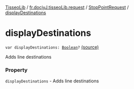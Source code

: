 [TisseoLib](../../index.md) / [fr.docjyJ.tisseoLib.request](../index.md) / [StopPointRequest](index.md) / [displayDestinations](./display-destinations.md)

# displayDestinations

`var displayDestinations: `[`Boolean`](https://kotlinlang.org/api/latest/jvm/stdlib/kotlin/-boolean/index.html)`?` [(source)](https://github.com/docjyJ/TisseoLib/tree/master/src/main/kotlin/fr/docjyJ/tisseoLib/request/StopPointRequest.kt#L33)

Adds line destinations

### Property

`displayDestinations` - Adds line destinations